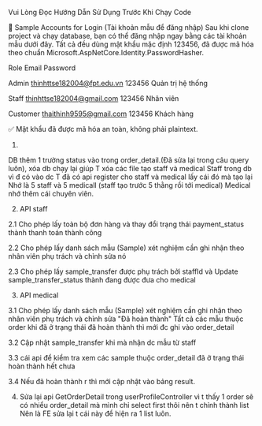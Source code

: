 Vui Lòng Đọc Hướng Dẫn Sử Dụng Trước Khi Chạy Code












🔐 Sample Accounts for Login (Tài khoản mẫu để đăng nhập)
Sau khi clone project và chạy database, bạn có thể đăng nhập ngay bằng các tài khoản mẫu dưới đây. Tất cả đều dùng mật khẩu mặc định 123456, đã được mã hóa theo chuẩn Microsoft.AspNetCore.Identity.PasswordHasher.

Role	Email	Password	

Admin	thinhttse182004@fpt.edu.vn	123456	Quản trị hệ thống

Staff	thinhttse182004@gmail.com	123456	Nhân viên

Customer	thaithinh9595@gmail.com	123456	Khách hàng

✅ Mật khẩu đã được mã hóa an toàn, không phải plaintext.

1.
DB thêm 1 trường status vào trong order_detail.(Đã sửa lại trong câu query luôn), xóa db chạy lại giúp 
T xóa các file tạo staff và medical Staff trong db vì đ có vào dc
T đã có api register cho staff và medical lấy cái đó mà tạo lại
Nhớ là 5 staff và 5 medicall (staff tạo trước 5 thằng rồi tới medical)
Medical nhớ thêm cái chuyên viên.

2. API staff

2.1 Cho phép lấy toàn bộ đơn hàng và thay đổi trạng thái payment_status thành thanh toán thành công

2.2 Cho phép lấy  danh sách mẫu (Sample) xét nghiệm cần ghi nhận theo nhân viên phụ trách và chỉnh sửa nó

2.3 Cho phép lấy sample_transfer được phụ trách bởi staffId và Update sample_transfer_status thành đang được đưa cho medical


3. API medical 

3.1 Cho phép lấy  danh sách mẫu (Sample) xét nghiệm cần ghi nhận theo nhân viên phụ trách và chỉnh sửa "Đã hoàn thành"
Tất cả các mẫu thuộc order khi đã ở trạng thái đã hoàn thành thì mới đc ghi vào order_detail

3.2 Cập nhật sample_transfer khi mà nhận dc mẫu từ staff

3.3 cái api để kiểm tra xem các sample thuộc order_detail đã ở trạng thái hoàn thành hết chưa

3.4 Nếu đã hoàn thành r thì mới cập nhật vào bảng result.

4. Sửa lại api GetOrderDetail trong userProfileController
vì t thấy 1 order sẽ có nhiểu order_detail mà mình chỉ select first thôi nên t chỉnh thành list 
Nên là FE sửa lại t cái này để hiện ra 1 list luôn. 



